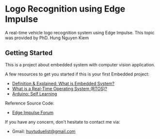 # Logo Recognition using Edge Impulse
A real-time vehicle logo recognition system using Edge Impulse. This topic was provided by PhD. Hung Nguyen Kiem

## Getting Started 

This is a project about embedded system with computer vision application.

A few resources to get you started if this is your first Embedded project:

- [Definition & Explained: What is Embedded System?](https://www.youtube.com/watch?v=oPn_adlC1Q0)
- [What is a Real-Time Operating System (RTOS)?](https://www.youtube.com/watch?v=F321087yYy4)
- [Arduino: Self Learning](http://arduino.vn/reference/howto)

Reference Source Code: 
- [Edge Impulse Forum](https://forum.edgeimpulse.com/)

If you have any concern, don't hesitate to contact me via:
- Gmail: huytuduelist@gmail.com


